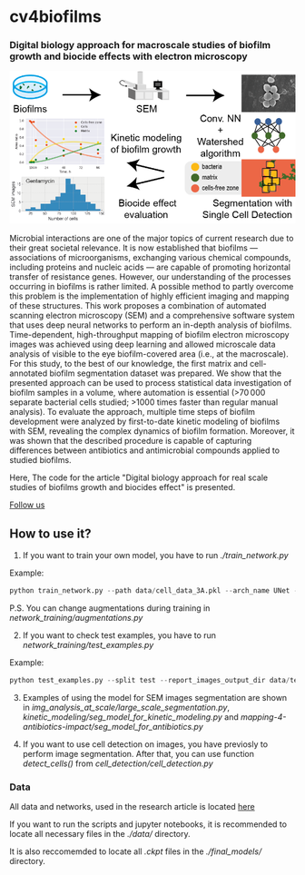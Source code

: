# cv4biofilms

### Digital biology approach for macroscale studies of biofilm growth and biocide effects with electron microscopy

![cv4biofilms toc](figs/biofilms_toc.png)


Microbial interactions are one of the major topics of current research due to their great societal relevance. It is now established that biofilms — associations of microorganisms, exchanging various chemical compounds, including proteins and nucleic acids — are capable of promoting horizontal transfer of resistance genes. However, our understanding of the processes occurring in biofilms is rather limited. A possible method to partly overcome this problem is the implementation of highly efficient imaging and mapping of these structures. This work proposes a combination of automated scanning electron microscopy (SEM) and a comprehensive software system that uses deep neural networks to perform an in-depth analysis of biofilms. Time-dependent, high-throughput mapping of biofilm electron microscopy images was achieved using deep learning and allowed microscale data analysis of visible to the eye biofilm-covered area (i.e., at the macroscale). For this study, to the best of our knowledge, the first matrix and cell-annotated biofilm segmentation dataset was prepared. We show that the presented approach can be used to process statistical data investigation of biofilm samples in a volume, where automation is essential (>70 000 separate bacterial cells studied; >1000 times faster than regular manual analysis). To evaluate the approach, multiple time steps of biofilm development were analyzed by first-to-date kinetic modeling of biofilms with SEM, revealing the complex dynamics of biofilm formation. Moreover, it was shown that the described procedure is capable of capturing differences between antibiotics and antimicrobial compounds applied to studied biofilms.

Here, The code for the article "Digital biology approach for real scale studies of biofilms growth and biocides effect" is presented.


[Follow us](http://ananikovlab.ru)

## How to use it?

1. If you want to train your own model, you have to run *./train_network.py*

Example:

```python
python train_network.py --path data/cell_data_3A.pkl --arch_name UNet --encoder_name resnet34 --batch_size 5 --crop_size 896 --optimizer_name Adam --savelogdir test_model_training --elastic_transform_size 5
```
P.S. You can change augmentations during training in *network_training/augmentations.py* 


2. If you want to check test examples, you have to run *network_training/test_examples.py*

Example:

```python
python test_examples.py --split test --report_images_output_dir data/test_sample_model_preds --checkpoint_path final_models/final_model.ckpt
```


3. Examples of using the model for SEM images segmentation are shown in *img_analysis_at_scale/large_scale_segmentation.py*, *kinetic_modeling/seg_model_for_kinetic_modeling.py* and *mapping-4-antibiotics-impact/seg_model_for_antibiotics.py*


4. If you want to use cell detection on images, you have previosly to perform image segmentation. After that, you can use function *detect_cells()* from *cell_detection/cell_detection.py*

### Data

All data and networks, used in the research article is located [here](https://mega.nz/folder/zvhFjIJZ#wjaRa-D1ja6YEa0ZZjl--g)

If you want to run the scripts and jupyter notebooks, it is recommended to locate all necessary files in the *./data/* directory.

It is also reccomemded to locate all *.ckpt* files in the *./final_models/* directory.

